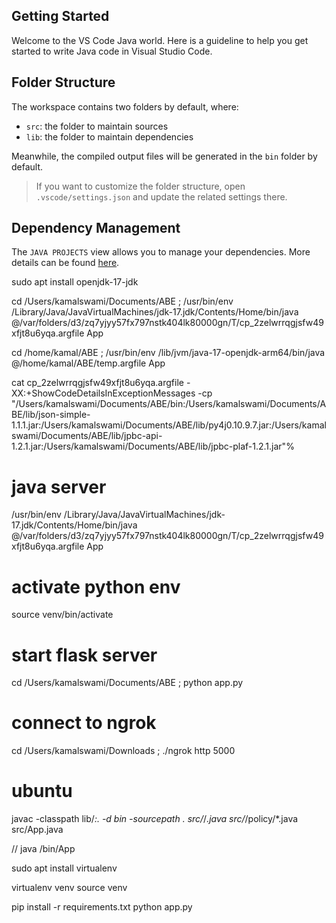 ## Getting Started

Welcome to the VS Code Java world. Here is a guideline to help you get started to write Java code in Visual Studio Code.

## Folder Structure

The workspace contains two folders by default, where:

- `src`: the folder to maintain sources
- `lib`: the folder to maintain dependencies

Meanwhile, the compiled output files will be generated in the `bin` folder by default.

> If you want to customize the folder structure, open `.vscode/settings.json` and update the related settings there.

## Dependency Management

The `JAVA PROJECTS` view allows you to manage your dependencies. More details can be found [here](https://github.com/microsoft/vscode-java-dependency#manage-dependencies).

sudo apt install openjdk-17-jdk

cd /Users/kamalswami/Documents/ABE ; /usr/bin/env /Library/Java/JavaVirtualMachines/jdk-17.jdk/Contents/Home/bin/java @/var/folders/d3/zq7yjyy57fx797nstk404lk80000gn/T/cp_2zelwrrqgjsfw49xfjt8u6yqa.argfile App 

cd /home/kamal/ABE ; /usr/bin/env /lib/jvm/java-17-openjdk-arm64/bin/java @/home/kamal/ABE/temp.argfile App

cat cp_2zelwrrqgjsfw49xfjt8u6yqa.argfile 
 -XX:+ShowCodeDetailsInExceptionMessages -cp "/Users/kamalswami/Documents/ABE/bin:/Users/kamalswami/Documents/ABE/lib/json-simple-1.1.1.jar:/Users/kamalswami/Documents/ABE/lib/py4j0.10.9.7.jar:/Users/kamalswami/Documents/ABE/lib/jpbc-api-1.2.1.jar:/Users/kamalswami/Documents/ABE/lib/jpbc-plaf-1.2.1.jar"% 

# java server
/usr/bin/env /Library/Java/JavaVirtualMachines/jdk-17.jdk/Contents/Home/bin/java @/var/folders/d3/zq7yjyy57fx797nstk404lk80000gn/T/cp_2zelwrrqgjsfw49xfjt8u6yqa.argfile App

# activate python env
source venv/bin/activate 

# start flask server
cd /Users/kamalswami/Documents/ABE ; python app.py 

# connect to ngrok
cd /Users/kamalswami/Downloads ; ./ngrok http 5000 



# ubuntu 


javac -classpath lib/*:. -d bin -sourcepath . src/*/*.java src/*/policy/*.java src/App.java 

// java /bin/App


sudo apt install virtualenv


virtualenv venv
source venv


pip install -r requirements.txt
python app.py